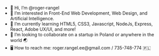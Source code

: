 <ul> 

<li> 👋 Hi, I’m @roger-rangel 
<li> 👀 I’m interested in Front-End Web Development, Web Design, and Artificial Intelligence.
<li> 🌱 I’m currently learning HTML5, CSS3, Javascript, NodeJs, Express, React, Adobe UX/UI, and more!
<li> 💞️ I’m looking to collaborate on a startup in Poland or anywhere in the world 🌏
<li> 🖥 How to reach me: roger.rangel.ee@gmail.com / 735-748-774 🇵🇱
  
<ul>
